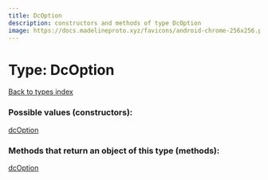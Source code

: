 ```yaml
---
title: DcOption
description: constructors and methods of type DcOption
image: https://docs.madelineproto.xyz/favicons/android-chrome-256x256.png
---
```

# Type: DcOption
[Back to types index](index.md)



### Possible values (constructors):

[dcOption](../constructors/dcOption.md)  



### Methods that return an object of this type (methods):



[dcOption](../constructors/dcOption.md)  

